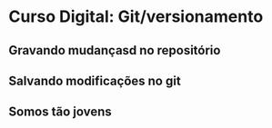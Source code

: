 # Curso Digital: Git/versionamento


## Gravando mudançasd no repositório

## Salvando modificações no git

## Somos tão jovens